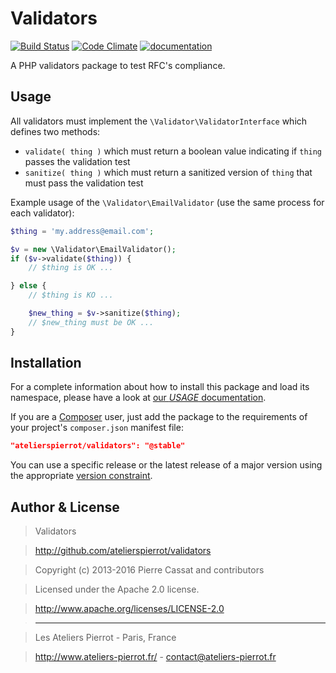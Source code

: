 Validators
==========

[![Build Status](http://travis-ci.org/atelierspierrot/validators.svg?branch=master)](http://travis-ci.org/atelierspierrot/validators)
[![Code Climate](http://codeclimate.com/github/atelierspierrot/validators/badges/gpa.svg)](http://codeclimate.com/github/atelierspierrot/validators)
[![documentation](http://img.ateliers-pierrot-static.fr/read-the-doc.svg)](http://docs.ateliers-pierrot.fr/validators/)

A PHP validators package to test RFC's compliance.


Usage
-----

All validators must implement the `\Validator\ValidatorInterface` which defines two methods:

-   `validate( thing )` which must return a boolean value indicating if `thing` passes the
    validation test
-   `sanitize( thing )` which must return a sanitized version of `thing` that must pass the
    validation test

Example usage of the `\Validator\EmailValidator` (use the same process for each validator):

```php
$thing = 'my.address@email.com';

$v = new \Validator\EmailValidator();
if ($v->validate($thing)) {
    // $thing is OK ...

} else {
    // $thing is KO ...

    $new_thing = $v->sanitize($thing);
    // $new_thing must be OK ...
}
```


Installation
------------

For a complete information about how to install this package and load its namespace, 
please have a look at [our *USAGE* documentation](http://github.com/atelierspierrot/atelierspierrot/blob/master/USAGE.md).

If you are a [Composer](http://getcomposer.org/) user, just add the package to the 
requirements of your project's `composer.json` manifest file:

```json
"atelierspierrot/validators": "@stable"
```

You can use a specific release or the latest release of a major version using the appropriate
[version constraint](http://getcomposer.org/doc/01-basic-usage.md#package-versions).


Author & License
----------------

>    Validators

>    http://github.com/atelierspierrot/validators

>    Copyright (c) 2013-2016 Pierre Cassat and contributors

>    Licensed under the Apache 2.0 license.

>    http://www.apache.org/licenses/LICENSE-2.0

>    ----

>    Les Ateliers Pierrot - Paris, France

>    <http://www.ateliers-pierrot.fr/> - <contact@ateliers-pierrot.fr>


